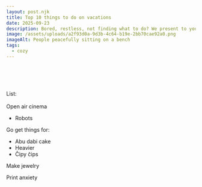 ```yaml
---
layout: post.njk
title: Top 10 things to do on vacations
date: 2025-09-23
description: Bored, restless, not finding what to do? We present to you The List.
image: /assets/uploads/a2f93d0a-9d3b-4c64-b19e-2bb70cae92a0.png
imageAlt: People peacefully sitting on a bench
tags:
  - cozy
---
```

\
\
\
\
List:\
\
Open air cinema

* Robots

Go get things for:

* Abu dabi cake
* Heavier
* Čipy čips

Make jewelry 

Print anxiety